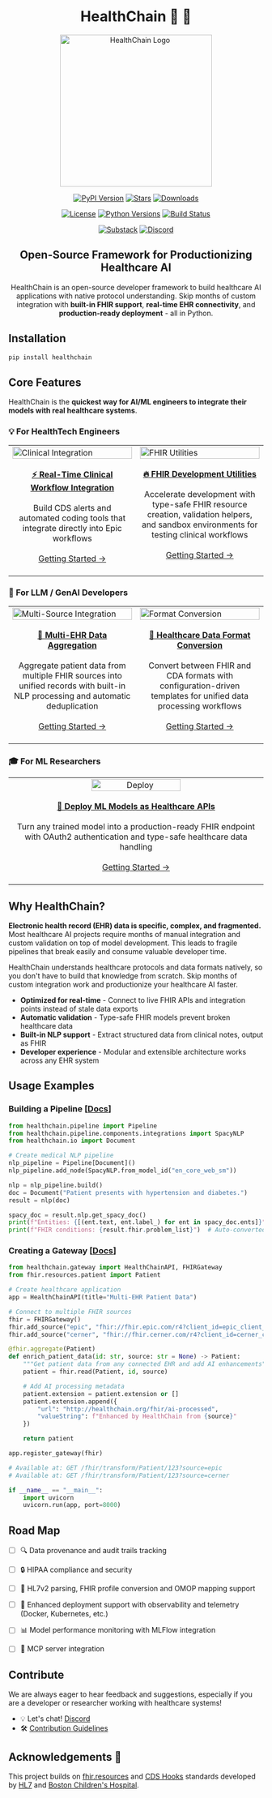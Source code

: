 <div align="center" style="margin-bottom: 1em;">

# HealthChain 💫 🏥

<img src="https://raw.githubusercontent.com/dotimplement/HealthChain/main/docs/assets/images/healthchain_logo.png" alt="HealthChain Logo" width=300></img>

<!-- Project Badges -->
[![PyPI Version][pypi-version-badge]][pypi]
[![Stars][stars-badge]][stars]
[![Downloads][downloads-badge]][pypistats]

[![License][license-badge]][license]
[![Python Versions][python-versions-badge]][pypi]
[![Build Status][build-badge]][build]

[![Substack][substack-badge]][substack]
[![Discord][discord-badge]][discord]


</div>

<h2 align="center" style="border-bottom: none">Open-Source Framework for Productionizing Healthcare AI</h2>


<div align="center">

HealthChain is an open-source developer framework to build healthcare AI applications with native protocol understanding. Skip months of custom integration with **built-in FHIR support**, **real-time EHR connectivity**, and **production-ready deployment** - all in Python.

</div>

## Installation

```bash
pip install healthchain
```

## Core Features

HealthChain is the **quickest way for AI/ML engineers to integrate their models with real healthcare systems**.


### 💡 For HealthTech Engineers

<table>
  <tr>
    <td width="50%" valign="top">
      <img src="https://raw.githubusercontent.com/dotimplement/HealthChain/main/docs/assets/images/hc-use-cases-clinical-integration.png" alt="Clinical Integration" width=100%>
      <div align="center">
        <br>
        <a href="https://dotimplement.github.io/HealthChain/reference/gateway/cdshooks/"><strong>⚡️ Real-Time Clinical Workflow Integration</strong></a>
        <br><br>
        <div>Build CDS alerts and automated coding tools that integrate directly into Epic workflows</div><br>
        <a href="https://dotimplement.github.io/HealthChain/cookbook/discharge_summarizer/">Getting Started →</a>
        <br><br>
      </div>
    </td>
    <td width="50%" valign="top">
      <img src="https://raw.githubusercontent.com/dotimplement/HealthChain/main/docs/assets/images/openapi_docs.png" alt="FHIR Utilities" width=100%>
      <div align="center">
        <br>
        <a href="https://dotimplement.github.io/HealthChain/reference/utilities/fhir_helpers/"><strong>🔥 FHIR Development Utilities</strong></a>
        <br><br>
        <div>Accelerate development with type-safe FHIR resource creation, validation helpers, and sandbox environments for testing clinical workflows</div><br>
        <a href="https://dotimplement.github.io/HealthChain/reference/utilities/sandbox/">Getting Started →</a>
        <br><br>
      </div>
    </td>
  </tr>
</table>



### 🤖 For LLM / GenAI Developers

<table>
  <tr>
    <td width="50%" valign="top">
      <img src="https://raw.githubusercontent.com/dotimplement/HealthChain/main/docs/assets/images/hc-use-cases-genai-aggregate.png" alt="Multi-Source Integration" width=100%>
      <div align="center">
        <br>
        <a href="https://dotimplement.github.io/HealthChain/reference/gateway/gateway/"><strong>🔌 Multi-EHR Data Aggregation</strong></a>
        <br><br>
        <div>Aggregate patient data from multiple FHIR sources into unified records with built-in NLP processing and automatic deduplication</div><br>
        <a href="https://dotimplement.github.io/HealthChain/cookbook/multi_ehr_aggregation/">Getting Started →</a>
        <br><br>
      </div>
    </td>
    <td width="50%" valign="top">
      <img src="https://raw.githubusercontent.com/dotimplement/HealthChain/main/docs/assets/images/interopengine.png" alt="Format Conversion" width=100%>
      <div align="center">
        <br>
        <a href="https://dotimplement.github.io/HealthChain/reference/interop/interop/"><strong>🔄 Healthcare Data Format Conversion</strong></a>
        <br><br>
        <div>Convert between FHIR and CDA formats with configuration-driven templates for unified data processing workflows</div><br>
        <a href="https://dotimplement.github.io/HealthChain/cookbook/clinical_coding/">Getting Started →</a>
        <br><br>
      </div>
    </td>
  </tr>
</table>

### 🎓 For ML Researchers


<table>
  <tr>
    <td width="50%" valign="top">
    <div align="center">
      <img src="https://raw.githubusercontent.com/dotimplement/HealthChain/main/docs/assets/images/hc-use-cases-ml-deployment.png" alt="Deploy" width=60%>
    </div>
      <div align="center">
        <br>
        <a href="https://dotimplement.github.io/HealthChain/reference/gateway/fhir_gateway/"><strong>🚀 Deploy ML Models as Healthcare APIs</strong></a>
        <br><br>
        <div>Turn any trained model into a production-ready FHIR endpoint with OAuth2 authentication and type-safe healthcare data handling</div><br>
        <a href="https://dotimplement.github.io/HealthChain/cookbook/ml_model_deployment/">Getting Started →</a>
        <br><br>
      </div>
    </td>
</table>


## Why HealthChain?

**Electronic health record (EHR) data is specific, complex, and fragmented.** Most healthcare AI projects require months of manual integration and custom validation on top of model development. This leads to fragile pipelines that break easily and consume valuable developer time.

HealthChain understands healthcare protocols and data formats natively, so you don't have to build that knowledge from scratch. Skip months of custom integration work and productionize your healthcare AI faster.

- **Optimized for real-time** - Connect to live FHIR APIs and integration points instead of stale data exports
- **Automatic validation** - Type-safe FHIR models prevent broken healthcare data
- **Built-in NLP support** - Extract structured data from clinical notes, output as FHIR
- **Developer experience** - Modular and extensible architecture works across any EHR system

## Usage Examples

### Building a Pipeline [[Docs](https://dotimplement.github.io/HealthChain/reference/pipeline/pipeline)]

```python
from healthchain.pipeline import Pipeline
from healthchain.pipeline.components.integrations import SpacyNLP
from healthchain.io import Document

# Create medical NLP pipeline
nlp_pipeline = Pipeline[Document]()
nlp_pipeline.add_node(SpacyNLP.from_model_id("en_core_web_sm"))

nlp = nlp_pipeline.build()
doc = Document("Patient presents with hypertension and diabetes.")
result = nlp(doc)

spacy_doc = result.nlp.get_spacy_doc()
print(f"Entities: {[(ent.text, ent.label_) for ent in spacy_doc.ents]}")
print(f"FHIR conditions: {result.fhir.problem_list}")  # Auto-converted to FHIR Bundle
```

### Creating a Gateway [[Docs](https://dotimplement.github.io/HealthChain/reference/gateway/gateway)]

```python
from healthchain.gateway import HealthChainAPI, FHIRGateway
from fhir.resources.patient import Patient

# Create healthcare application
app = HealthChainAPI(title="Multi-EHR Patient Data")

# Connect to multiple FHIR sources
fhir = FHIRGateway()
fhir.add_source("epic", "fhir://fhir.epic.com/r4?client_id=epic_client_id")
fhir.add_source("cerner", "fhir://fhir.cerner.com/r4?client_id=cerner_client_id")

@fhir.aggregate(Patient)
def enrich_patient_data(id: str, source: str = None) -> Patient:
    """Get patient data from any connected EHR and add AI enhancements"""
    patient = fhir.read(Patient, id, source)

    # Add AI processing metadata
    patient.extension = patient.extension or []
    patient.extension.append({
        "url": "http://healthchain.org/fhir/ai-processed",
        "valueString": f"Enhanced by HealthChain from {source}"
    })

    return patient

app.register_gateway(fhir)

# Available at: GET /fhir/transform/Patient/123?source=epic
# Available at: GET /fhir/transform/Patient/123?source=cerner

if __name__ == "__main__":
    import uvicorn
    uvicorn.run(app, port=8000)
```

## Road Map

- [ ] 🔍 Data provenance and audit trails tracking
- [ ] 🔒 HIPAA compliance and security
- [ ] 🔄 HL7v2 parsing, FHIR profile conversion and OMOP mapping support
- [ ] 🚀 Enhanced deployment support with observability and telemetry (Docker, Kubernetes, etc.)
- [ ] 📊 Model performance monitoring with MLFlow integration
- [ ] 🤖 MCP server integration


## Contribute
We are always eager to hear feedback and suggestions, especially if you are a developer or researcher working with healthcare systems!
- 💡 Let's chat! [Discord](https://discord.gg/UQC6uAepUz)
- 🛠️ [Contribution Guidelines](CONTRIBUTING.md)


## Acknowledgements 🤗
This project builds on [fhir.resources](https://github.com/nazrulworld/fhir.resources) and [CDS Hooks](https://cds-hooks.org/) standards developed by [HL7](https://www.hl7.org/) and [Boston Children's Hospital](https://www.childrenshospital.org/).


<!-- Badge Links -->
[pypi-version-badge]: https://img.shields.io/pypi/v/healthchain?logo=python&logoColor=white&style=flat-square&color=%23e59875
[downloads-badge]: https://img.shields.io/pepy/dt/healthchain?style=flat-square&color=%2379a8a9
[stars-badge]: https://img.shields.io/github/stars/dotimplement/HealthChain?style=flat-square&logo=github&color=BD932F&logoColor=white
[license-badge]: https://img.shields.io/github/license/dotimplement/HealthChain?style=flat-square&color=%23e59875
[python-versions-badge]: https://img.shields.io/pypi/pyversions/healthchain?style=flat-square&color=%23eeeeee
[build-badge]: https://img.shields.io/github/actions/workflow/status/dotimplement/healthchain/ci.yml?branch=main&style=flat-square&color=%2379a8a9
[discord-badge]: https://img.shields.io/badge/chat-%235965f2?style=flat-square&logo=discord&logoColor=white
[substack-badge]: https://img.shields.io/badge/Cool_Things_In_HealthTech-%23c094ff?style=flat-square&logo=substack&logoColor=white

[pypi]: https://pypi.org/project/healthchain/
[pypistats]: https://pepy.tech/project/healthchain
[stars]: https://github.com/dotimplement/HealthChain/stargazers
[license]: https://github.com/dotimplement/HealthChain/blob/main/LICENSE
[build]: https://github.com/dotimplement/HealthChain/actions?query=branch%3Amain
[discord]: https://discord.gg/UQC6uAepUz
[substack]: https://jenniferjiangkells.substack.com/
